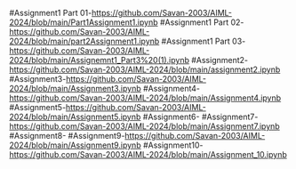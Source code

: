 #Assignment1 Part 01-https://github.com/Savan-2003/AIML-2024/blob/main/Part1Assignment1.ipynb
#Assignment1 Part 02-https://github.com/Savan-2003/AIML-2024/blob/main/part2Assignment1.ipynb
#Assignment1 Part 03-https://github.com/Savan-2003/AIML-2024/blob/main/Assignemnt1_Part3%20(1).ipynb
#Assignment2-https://github.com/Savan-2003/AIML-2024/blob/main/assignment2.ipynb
#Assignment3-https://github.com/Savan-2003/AIML-2024/blob/main/Assignment3.ipynb
#Assignment4-https://github.com/Savan-2003/AIML-2024/blob/main/Assignment4.ipynb
#Assignment5-https://github.com/Savan-2003/AIML-2024/blob/main/Assignment5.ipynb
#Assignment6-
#Assignment7-https://github.com/Savan-2003/AIML-2024/blob/main/Assignment7.ipynb
#Assignment8-
#Assignment9-https://github.com/Savan-2003/AIML-2024/blob/main/Assignment9.ipynb
#Assignment10-https://github.com/Savan-2003/AIML-2024/blob/main/Assignment_10.ipynb
